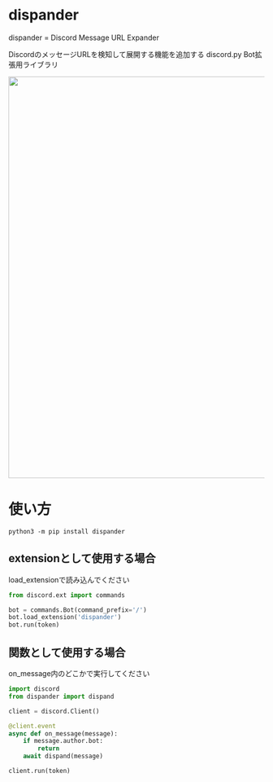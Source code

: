 # dispander

dispander = Discord Message URL Expander

DiscordのメッセージURLを検知して展開する機能を追加する discord.py Bot拡張用ライブラリ

<img width="789" src="https://user-images.githubusercontent.com/11159059/70523586-bc7b8280-1b86-11ea-87f3-aa3dade6ba51.png">

# 使い方

`python3 -m pip install dispander`

## extensionとして使用する場合

load_extensionで読み込んでください

```python
from discord.ext import commands

bot = commands.Bot(command_prefix='/')
bot.load_extension('dispander')
bot.run(token)
```

## 関数として使用する場合

on_message内のどこかで実行してください

```python
import discord
from dispander import dispand

client = discord.Client()

@client.event
async def on_message(message):
    if message.author.bot:
        return
    await dispand(message)

client.run(token)
```
